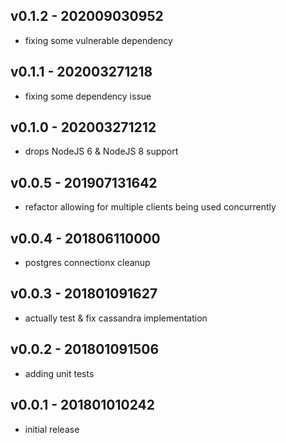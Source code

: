 ## v0.1.2 - 202009030952

 - fixing some vulnerable dependency

## v0.1.1 - 202003271218

 - fixing some dependency issue

## v0.1.0 - 202003271212

 - drops NodeJS 6 & NodeJS 8 support

## v0.0.5 - 201907131642

 - refactor allowing for multiple clients being used concurrently

## v0.0.4 - 201806110000

 - postgres connectionx cleanup

## v0.0.3 - 201801091627

 - actually test & fix cassandra implementation

## v0.0.2 - 201801091506

 - adding unit tests

## v0.0.1 - 201801010242

 - initial release
